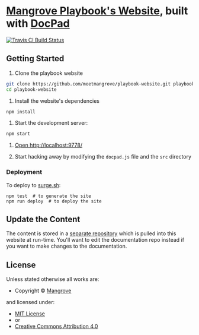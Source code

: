 # [Mangrove Playbook's Website](https://playbook.mangrove.io), built with [DocPad](https://docpad.org)

<!-- BADGES/ -->

<span class="badge-travisci"><a href="http://travis-ci.org/meetmangrove/playbook-website" title="Check this project's build status on TravisCI"><img src="https://img.shields.io/travis/meetmangrove/playbook-website/master.svg" alt="Travis CI Build Status" /></a></span>

<!-- /BADGES -->


## Getting Started

1. Clone the playbook website

  ``` bash
  git clone https://github.com/meetmangrove/playbook-website.git playbook-website
  cd playbook-website
  ```

1. Install the website's dependencies

  ``` bash
  npm install
  ```

1. Start the development server:

  ``` bash
  npm start
  ```

1. [Open http://localhost:9778/](http://localhost:9778/)

1. Start hacking away by modifying the `docpad.js` file and the `src` directory


### Deployment

To deploy to [surge.sh](https://surge.sh):

```
npm test  # to generate the site
npm run deploy  # to deploy the site
```


## Update the Content

The content is stored in a [separate repository](https://github.com/meetmangrove/playbook) which is pulled into this website at run-time. You'll want to edit the documentation repo instead if you want to make changes to the documentation.


<!-- LICENSE/ -->

<h2>License</h2>

Unless stated otherwise all works are:

<ul><li>Copyright &copy; <a href="https://mangrove.io">Mangrove</a></li></ul>

and licensed under:

<ul><li><a href="http://spdx.org/licenses/MIT.html">MIT License</a></li>
<li>or</li>
<li><a href="http://spdx.org/licenses/CC-BY-4.0.html">Creative Commons Attribution 4.0</a></li></ul>

<!-- /LICENSE -->
